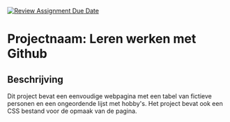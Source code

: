 [![Review Assignment Due Date](https://classroom.github.com/assets/deadline-readme-button-22041afd0340ce965d47ae6ef1cefeee28c7c493a6346c4f15d667ab976d596c.svg)](https://classroom.github.com/a/l3jUSPXl)

# Projectnaam: Leren werken met Github

## Beschrijving
Dit project bevat een eenvoudige webpagina met een tabel van fictieve personen en een ongeordende lijst met hobby's.
Het project bevat ook een CSS bestand voor de opmaak van de pagina.